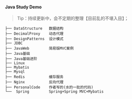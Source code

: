 #### Java Study Demo

> Tip：持续更新中，会不定期的整理【目前乱的不堪入目】；

```
├── DataStructure 	数据结构
├── DecimalProxy 	动态代理
├── DesignPatterns 	设计模式
├── JDBC 	 		
├── JavaWeb 		简易版MVC案例
├── Java基础 	
├── Java基础进阶 	
├── Linux
├── Mybatis
├── Mysql			
├── Redis			缓存服务
├── Nginx			反向代理
├── PersonalCode	作者写的(水的一批的代码)
└──  Spring			Spring+Spring MVC+Mybatis
```

